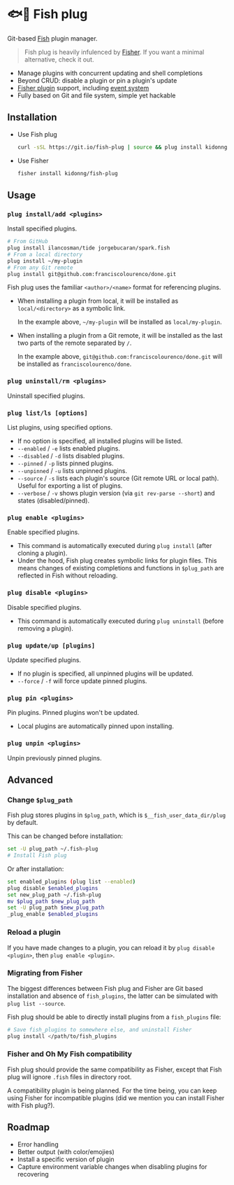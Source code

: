 # 🐟🔌 Fish plug

Git-based [Fish](https://fishshell.com/) plugin manager.

> Fish plug is heavily infulenced by [Fisher](https://github.com/jorgebucaran/fisher). If you want a minimal alternative, check it out.

- Manage plugins with concurrent updating and shell completions
- Beyond CRUD: disable a plugin or pin a plugin's update
- [Fisher plugin](https://github.com/jorgebucaran/fisher#creating-a-plugin) support, including [event system](https://github.com/jorgebucaran/fisher#event-system)
- Fully based on Git and file system, simple yet hackable

## Installation

- Use Fish plug

  ```sh
  curl -sSL https://git.io/fish-plug | source && plug install kidonng/fish-plug
  ```

- Use Fisher

  ```sh
  fisher install kidonng/fish-plug
  ```

## Usage

### `plug install/add <plugins>`

Install specified plugins.

```sh
# From GitHub
plug install ilancosman/tide jorgebucaran/spark.fish
# From a local directory
plug install ~/my-plugin
# From any Git remote
plug install git@github.com:franciscolourenco/done.git
```

Fish plug uses the familiar `<author>/<name>` format for referencing plugins.

- When installing a plugin from local, it will be installed as `local/<directory>` as a symbolic link.

  In the example above, `~/my-plugin` will be installed as `local/my-plugin`.

- When installing a plugin from a Git remote, it will be installed as the last two parts of the remote separated by `/`.

  In the example above, `git@github.com:franciscolourenco/done.git` will be installed as `franciscolourenco/done`.

### `plug uninstall/rm <plugins>`

Uninstall specified plugins.

### `plug list/ls [options]`

List plugins, using specified options.

- If no option is specified, all installed plugins will be listed.
- `--enabled` / `-e` lists enabled plugins.
- `--disabled` / `-d` lists disabled plugins.
- `--pinned` / `-p` lists pinned plugins.
- `--unpinned` / `-u` lists unpinned plugins.
- `--source` / `-s` lists each plugin's source (Git remote URL or local path). Useful for exporting a list of plugins.
- `--verbose` / `-v` shows plugin version (via `git rev-parse --short`) and states (disabled/pinned).

### `plug enable <plugins>`

Enable specified plugins.

- This command is automatically executed during `plug install` (after cloning a plugin).
- Under the hood, Fish plug creates symbolic links for plugin files. This means changes of existing completions and functions in `$plug_path` are reflected in Fish without reloading.

### `plug disable <plugins>`

Disable specified plugins.

- This command is automatically executed during `plug uninstall` (before removing a plugin).

### `plug update/up [plugins]`

Update specified plugins.

- If no plugin is specified, all unpinned plugins will be updated.
- `--force` / `-f` will force update pinned plugins.

### `plug pin <plugins>`

Pin plugins. Pinned plugins won't be updated.

- Local plugins are automatically pinned upon installing.

### `plug unpin <plugins>`

Unpin previously pinned plugins.

## Advanced

### Change `$plug_path`

Fish plug stores plugins in `$plug_path`, which is `$__fish_user_data_dir/plug` by default.

This can be changed before installation:

```sh
set -U plug_path ~/.fish-plug
# Install Fish plug
```

Or after installation:

```sh
set enabled_plugins (plug list --enabled)
plug disable $enabled_plugins
set new_plug_path ~/.fish-plug
mv $plug_path $new_plug_path
set -U plug_path $new_plug_path
_plug_enable $enabled_plugins
```

### Reload a plugin

If you have made changes to a plugin, you can reload it by `plug disable <plugin>`, then `plug enable <plugin>`.

### Migrating from Fisher

The biggest differences between Fish plug and Fisher are Git based installation and absence of `fish_plugins`, the latter can be simulated with `plug list --source`.

Fish plug should be able to directly install plugins from a `fish_plugins` file:

```sh
# Save fish_plugins to somewhere else, and uninstall Fisher
plug install </path/to/fish_plugins
```

### Fisher and Oh My Fish compatibility

Fish plug should provide the same compatibility as Fisher, except that Fish plug will ignore `.fish` files in directory root.

A compatibility plugin is being planned. For the time being, you can keep using Fisher for incompatible plugins (did we mention you can install Fisher with Fish plug?).

## Roadmap

- Error handling
- Better output (with color/emojies)
- Install a specific version of plugin
- Capture environment variable changes when disabling plugins for recovering
